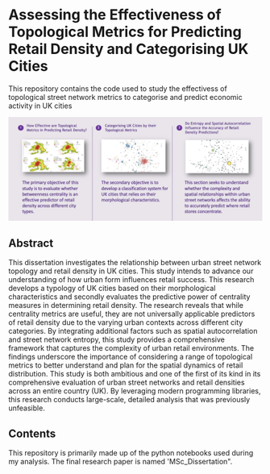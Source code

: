 # Assessing the Effectiveness of Topological Metrics for Predicting Retail Density and Categorising UK Cities

This repository contains the code used to study the effectivess of topological street network metrics to categorise and predict economic activity in UK cities

<img style="width:1920px;" src="3_sections.png">

## Abstract
This dissertation investigates the relationship between urban street network topology and retail density in UK cities. This study intends to advance our understanding of how urban form influences retail success. This research develops a typology of UK cities based on their morphological characteristics and secondly evaluates the predictive power of centrality measures in determining retail density. The research reveals that while centrality metrics are useful, they are not universally applicable predictors of retail density due to the varying urban contexts across different city categories. By integrating additional factors such as spatial autocorrelation and street network entropy, this study provides a comprehensive framework that captures the complexity of urban retail environments. The findings underscore the importance of considering a range of topological metrics to better understand and plan for the spatial dynamics of retail distribution. This study is both ambitious and one of the first of its kind in its comprehensive evaluation of urban street networks and retail densities across an entire country (UK). By leveraging modern programming libraries, this research conducts large-scale, detailed analysis that was previously unfeasible.


## Contents
This repository is primarily made up of the python notebooks used during my analysis. The final research paper is named 'MSc_Dissertation".
